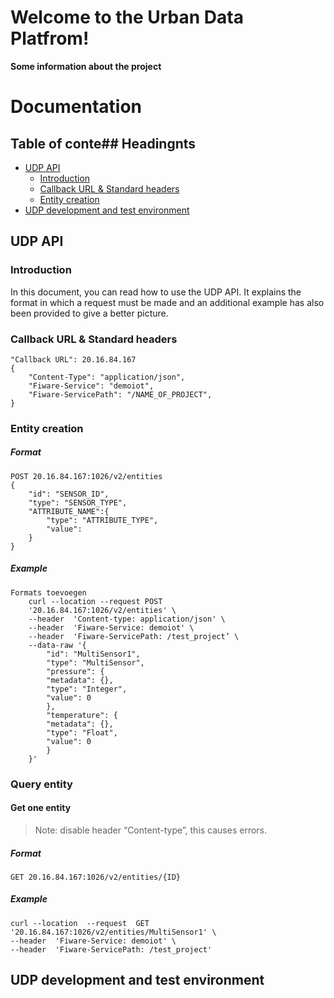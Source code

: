 # Welcome to the Urban Data Platfrom!

**Some information about the project**

# Documentation

## Table of conte## Headingnts

- [UDP API](#UDP-API)
  - [Introduction](#Introduction)
  - [Callback URL & Standard headers](#Callback-URL-&-Standard-headers)
  - [Entity creation](#Entity-creation)
- [UDP development and test environment](#UDP-development-and-test-environment)

## UDP API

### Introduction

In this document, you can read how to use the UDP API. It explains the format in which a request must be made and an additional example has also been provided to give a better picture.

### Callback URL & Standard headers

    "Callback URL": 20.16.84.167
    {
        "Content-Type": "application/json",
        "Fiware-Service": "demoiot",
        "Fiware-ServicePath": "/NAME_OF_PROJECT",
    }

### Entity creation

##### Format

    POST 20.16.84.167:1026/v2/entities
    {
    	"id": "SENSOR_ID",
    	"type": "SENSOR_TYPE",
    	"ATTRIBUTE_NAME":{
    		"type": "ATTRIBUTE_TYPE",
    		"value":
    	}
    }

##### Example

    Formats toevoegen
        curl --location --request POST
        '20.16.84.167:1026/v2/entities' \
        --header  'Content-type: application/json' \
        --header  'Fiware-Service: demoiot' \
        --header  'Fiware-ServicePath: /test_project’ \
        --data-raw '{
        	"id": "MultiSensor1",
        	"type": "MultiSensor",
        	"pressure": {
        	"metadata": {},
        	"type": "Integer",
        	"value": 0
        	},
        	"temperature": {
        	"metadata": {},
        	"type": "Float",
        	"value": 0
        	}
        }'

### Query entity

#### Get one entity

> Note: disable header “Content-type”, this causes errors.

##### Format

    GET 20.16.84.167:1026/v2/entities/{ID}

##### Example

    curl --location  --request  GET
    '20.16.84.167:1026/v2/entities/MultiSensor1' \
    --header  'Fiware-Service: demoiot' \
    --header  'Fiware-ServicePath: /test_project'

## UDP development and test environment
